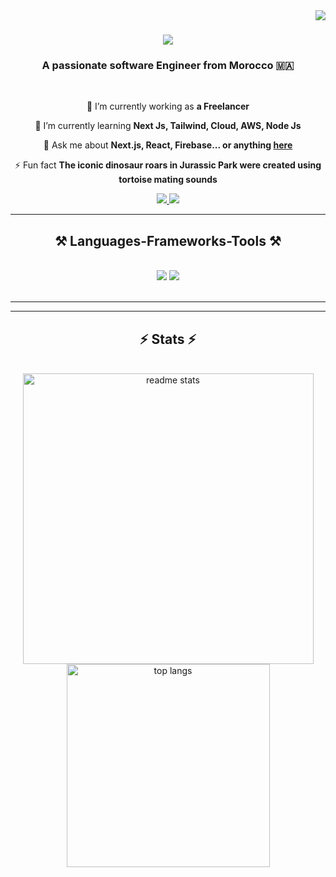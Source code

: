 <img align="right" src="https://visitor-badge.laobi.icu/badge?page_id=YAHYA280.YAHYA280" />

<h1 align="center">
    <img src="https://readme-typing-svg.herokuapp.com/?font=Righteous&size=35&center=true&vCenter=true&width=500&height=70&duration=4000&lines=Hi+There!+👋;+I'm+Elmokhtari+Yahya!;" />
</h1>

<h3 align="center">A passionate software Engineer from Morocco 🇲🇦</h3>

<br/>

<div align="center">
 
 🔭 I’m currently working as **a Freelancer**
 
 🌱 I’m currently learning **Next Js, Tailwind, Cloud, AWS, Node Js**

💬 Ask me about **Next.js, React, Firebase... or anything [here](https://github.com/YAHYA280/YAHYA280/issues)**

⚡ Fun fact **The iconic dinosaur roars in Jurassic Park were created using tortoise mating sounds**



 </div>
 
<div align="center"> 
  <a href="mailto:elmokhtariyahya2001@gmail.com">
    <img src="https://img.shields.io/badge/Gmail-333333?style=for-the-badge&logo=gmail&logoColor=red" />
  </a>
  <a href="https://www.linkedin.com/in/yahya-elmokhtari-ab1581204/" target="_blank">
    <img src="https://img.shields.io/badge/LinkedIn-0077B5?style=for-the-badge&logo=linkedin&logoColor=white" target="_blank" />
  </a>
 <!-- <a href="https://salesp07.github.io" target="_blank">
     <img src="https://img.shields.io/badge/Portfolio-FF5722?style=for-the-badge&logo=todoist&logoColor=white" target="_blank" /> --> <!-- sqlite, safari, google-chrome are other good icon options -->
  </a>
</div>

 <hr/>
 
<h2 align="center">⚒️ Languages-Frameworks-Tools ⚒️</h2>
<br/>
<div align="center">
    <img src="https://skillicons.dev/icons?i=react,bootstrap,mui,html,css,vscode,github,figma,tailwind,git,vscodium" />
    <img src="https://skillicons.dev/icons?i=nodejs,javascript,typescript,express,firebase,mongodb,c,nextjs,spring" /><br>
</div>

<br/>
<hr/>



<hr/>

<h2 align="center">⚡ Stats ⚡</h2>
<br>
<div align=center>
   
 <img width=465 src="https://github-readme-stats.vercel.app/api?username=YAHYA280&count_private=true&show_icons=true&theme=react&rank_icon=github&border_radius=10" alt="readme stats" />
 <br/>
 <img width=325 align="center" src="https://github-readme-stats.vercel.app/api/top-langs/?username=YAHYA280&hide=HTML&langs_count=8&layout=compact&theme=react&border_radius=10&size_weight=0.5&count_weight=0.5&exclude_repo=github-readme-stats" alt="top langs" />
        
</div>

<br/><br/>
<!--
<hr/>

<br/>

<div align="center">
<a href='https://ko-fi.com/V7V4RAK9C' target='_blank'><img height='64' style='border:0px;height:64px;' src='https://storage.ko-fi.com/cdn/kofi1.png?v=3' border='0' alt='Buy Me a Coffee at ko-fi.com' /></a>
</div>

<br/>-->
